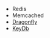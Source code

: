 - Redis
- Memcached
- [Dragonfly](https://www.dragonflydb.io/)
- [KeyDb](https://medium.com/@john_63123/redis-should-be-multi-threaded-e28319cab744)